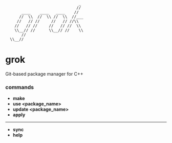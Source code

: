 ```
                                _
                               //
       ____    ____   ____    //
      //  \\  //  \\ //  \\  //___
     //   // //     //   // //\\  
    //   // //     //   // //  \\ 
    \\__// //      \\__// //    \\
       //
  \\__//
```

# grok
Git-based package manager for C++

### commands

- **make**
- **use <package_name>**
- **update <package_name>**
- **apply**

---

- **sync**
- **help**

